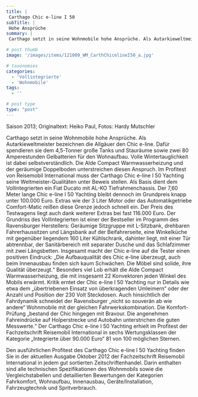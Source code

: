 ```yaml
---
title: |
 Carthago Chic e-line I 50
subTitle: |
 Hohe Ansprüche
summary: |
 Carthago setzt in seine Wohnmobile hohe Ansprüche. Als Autarkieweltmeister bezeichnen die Allgäuer den Chic e-line. Dafür spendieren sie dem 4,5-Tonner große Tanks und Stauräume sowie zwei 80 Amperestunden Gelbatterien für den Wohnaufbau. Volle Wintertauglichkeit ist dabei selbstverständlich. Die Alde Compact Warmwasserheizung und 

# post thumb
image: '/images/items/121009_WM_CarthChicelineI50_a.jpg'

# taxonomies
categories: 
  - 'Vollintegrierte'
  - 'Wohnmobile'
tags:
  - ''

# post type
type: "post"
---
```


Saison 2013; Originaltext: Heiko Paul, Fotos: Hardy Mutschler

Carthago setzt in seine Wohnmobile hohe Ansprüche. Als Autarkieweltmeister bezeichnen die Allgäuer den Chic e-line. Dafür spendieren sie dem 4,5-Tonner große Tanks und Stauräume sowie zwei 80 Amperestunden Gelbatterien für den Wohnaufbau. Volle Wintertauglichkeit ist dabei selbstverständlich. Die Alde Compact Warmwasserheizung und der geräumige Doppelboden unterstreichen diesen Anspruch. Im Profitest von Reisemobil International muss der Carthago Chic e-line I 50 Yachting seine Weltmeister-Qualitäten unter Beweis stellen. Als Basis dient dem Vollintegrierten ein Fiat Ducato mit AL-KO Tiefrahmenchassis. Der 7,60 Meter lange Chic e-line I 50 Yachting bleibt dennoch im Grundpreis knapp unter 100.000 Euro. Extras wie der 3 Liter Motor oder das Automatikgetriebe Comfort-Matic reißen diese Grenze jedoch schnell ein. Der Preis des Testwagens liegt auch dank weiterer Extras bei fast 116.000 Euro. Der Grundriss des Vollintegrierten ist einer der Bestseller im Programm des Ravensburger Herstellers: Geräumige Sitzgruppe mit L-Sitzbank, drehbaren Fahrerhaussitzen und Längsbank auf der Beifahrerseite, eine Winkelküche mit gegenüber liegendem 160 Liter Kühlschrank, dahinter liegt, mit einer Tür abtrennbar, der Sanitärbereich mit separater Dusche und das Schlafzimmer mit zwei Längsbetten. Insgesamt macht der Chic e-line auf die Tester einen positiven Eindruck: „Die Aufbauqualität des Chic e-line überzeugt, auch beim Innenausbau finden sich kaum Schwächen. Die Möbel sind solide, ihre Qualität überzeugt.“ Besonders viel Lob erhält die Alde Compact Warmwasserheizung, die mit insgesamt 22 Konvektoren jeden Winkel des Mobils erwärmt. Kritik erntet der Chic e-line I 50 Yachting nur in Details wie etwa dem „übertriebenen Einsatz von überkragenden Umleimern“ oder der Anzahl und Position der 230 Volt Steckdosen. Auch hinsichtlich der Fahrdynamik schneidet der Ravensburger „nicht so souverän ab wie andere“ Wohnmobile mit der gleichen Fahrwerkskombination. Die Komfort-Prüfung „bestand der Chic hingegen mit Bravour. Die angenehmen Fahreindrücke auf Holperstrecke und Autobahn unterstrichen die guten Messwerte.“ Der Carthago Chic e-line I 50 Yachting erhielt im Profitest der Fachzeitschrift Reisemobil International in sechs Wertungsklassen der Kategorie „Integrierte über 90.000 Euro“ 81 von 100 möglichen Sternen.

Den ausführlichen Profitest des Carthago Chic e-line I 50 Yachting finden Sie in der aktuellen Ausgabe Oktober 2012 der Fachzeitschrift Reisemobil International in jedem gut sortierten Zeitschriftenhandel. Darin enthalten sind alle technischen Spezifikationen des Wohnmobils sowie die Vergleichstabellen und detaillierten Bewertungen der Kategorien Fahrkomfort, Wohnaufbau, Innenausbau, Geräte/Installation, Fahrzeugtechnik und Spritverbrauch.